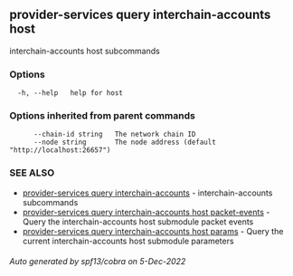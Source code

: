 ## provider-services query interchain-accounts host

interchain-accounts host subcommands

### Options

```
  -h, --help   help for host
```

### Options inherited from parent commands

```
      --chain-id string   The network chain ID
      --node string       The node address (default "http://localhost:26657")
```

### SEE ALSO

* [provider-services query interchain-accounts](provider-services_query_interchain-accounts.md)	 - interchain-accounts subcommands
* [provider-services query interchain-accounts host packet-events](provider-services_query_interchain-accounts_host_packet-events.md)	 - Query the interchain-accounts host submodule packet events
* [provider-services query interchain-accounts host params](provider-services_query_interchain-accounts_host_params.md)	 - Query the current interchain-accounts host submodule parameters

###### Auto generated by spf13/cobra on 5-Dec-2022
